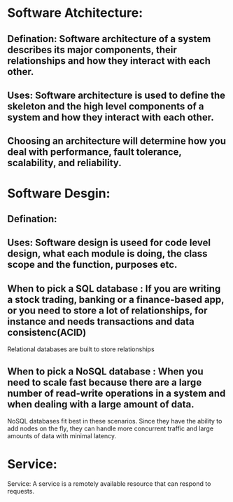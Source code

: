 # Software Atchitecture:
## Defination: Software architecture of a system describes its major components, their relationships and how they interact with each other.
## Uses: Software architecture is used to define the skeleton and the high level components of a system and how they interact with each other.
## Choosing an architecture will determine how you deal with performance, fault tolerance, scalability, and reliability.

# Software Desgin: 
## Defination:
## Uses: Software design is useed for code level design, what each module is doing, the class scope and the function, purposes etc.

## When to pick a SQL database : If you are writing a stock trading, banking or a finance-based app, or you need to store a lot of relationships, for instance and needs transactions and data consistenc(ACID)
Relational databases are built to store relationships
##  When to pick a NoSQL database : When you need to scale fast because there are a large number of read-write operations in a system and when dealing with a large amount of data.
NoSQL databases fit best in these scenarios. Since they have the ability to add nodes on the fly, they can handle more concurrent traffic and large amounts of data with minimal latency.

# Service:
Service: A service is a remotely available resource that can respond to requests.  

